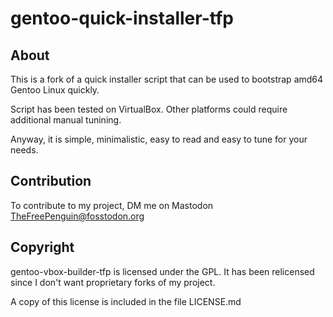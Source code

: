 # gentoo-quick-installer-tfp

## About

This is a fork of a quick installer script that can be used to bootstrap amd64 Gentoo Linux quickly.

Script has been tested on VirtualBox. Other platforms could require additional manual tunining.

Anyway, it is simple, minimalistic, easy to read and easy to tune for your needs.


## Contribution

To contribute to my project, DM me on Mastodon TheFreePenguin@fosstodon.org


## Copyright

gentoo-vbox-builder-tfp is licensed under the GPL. It has been relicensed since I don't want proprietary forks of my project.

A copy of this license is included in the file LICENSE.md
